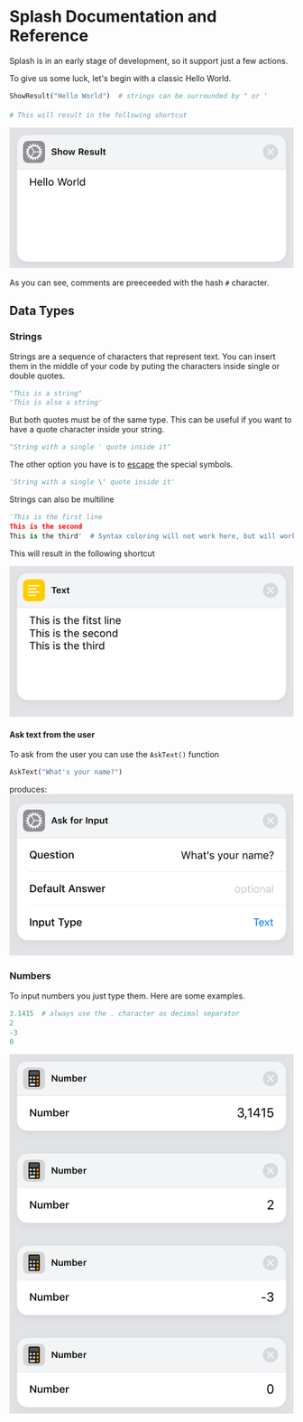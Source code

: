 # Splash Documentation and Reference

Splash is in an early stage of development, so it support just a few actions.

To give us some luck, let's begin with a classic Hello World.

```python
ShowResult("Hello World")  # strings can be surrounded by " or '

# This will result in the following shortcut
```

![Show Result action with hello world text](assets/hello_world.png)

As you can see, comments are preeceeded with the hash `#` character.

## Data Types

### Strings

Strings are a sequence of characters that represent text. You can insert them in the middle of your code by puting the characters inside single or double quotes.


```python
"This is a string"
'This is also a string'
```

But both quotes must be of the same type. This can be useful if you want to have a quote character inside your string.

```python
"String with a single ' quote inside it"
```

The other option you have is to [escape](https://en.wikipedia.org/wiki/Escape_character) the special symbols.

```python
'String with a single \' quote inside it'
```

Strings can also be multiline

```python
'This is the first line
This is the second
This is the third'  # Syntax coloring will not work here, but will work fine in the splash editor.
```

This will result in the following shortcut

![Multi line string](assets/multi_line_string.png)

#### Ask text from the user

To ask from the user you can use the `AskText()` function

```python
AskText("What's your name?")
```

produces:
![Ask Text action](assets/ask_text.png)

### Numbers

To input numbers you just type them.
Here are some examples.

```python
3.1415  # always use the . character as decimal separator
2
-3
0
```

![numbers](assets/numbers.png)